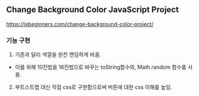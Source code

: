 ## Change Background Color JavaScript Project

https://jsbeginners.com/change-background-color-project/

### 기능 구현

1. 기존과 달리 색깔을 완전 랜덤하게 바꿈.

- 이를 위해 10진법을 16진법으로 바꾸는 toString함수와, Math.random 함수를 사용.

2. 부트스트랩 대신 직접 css로 구현함으로써 버튼에 대한 css 이해를 높임.
